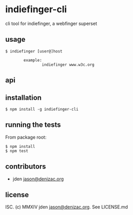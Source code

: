 # indiefinger-cli
cli tool for indiefinger, a webfinger superset

## usage
```console
$ indiefinger [user@]host

        example:
                indiefinger www.w3c.org
```


## api


## installation

    $ npm install -g indiefinger-cli


## running the tests

From package root:

    $ npm install
    $ npm test


## contributors

- jden <jason@denizac.org>


## license

ISC. (c) MMXIV jden <jason@denizac.org>. See LICENSE.md

